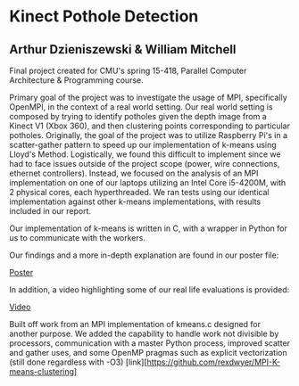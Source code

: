 # Kinect Pothole Detection

## Arthur Dzieniszewski & William Mitchell

Final project created for CMU's spring 15-418,
Parallel Computer Architecture & Programming course.

Primary goal of the project was to investigate the usage of MPI,
specifically OpenMPI, in the context of a real world setting. Our real
world setting is composed by trying to identify potholes given the
depth image from a Kinect V1 (Xbox 360), and then clustering points
corresponding to particular potholes. Originally,
the goal of the project was to utilize Raspberry Pi's in a scatter-gather
pattern to speed up our implementation of k-means using Lloyd's Method.
Logistically, we found this difficult to implement since we had to face issues
outside of the project scope (power, wire connections, ethernet controllers).
Instead, we focused on the analysis of an MPI implementation on one of our laptops
utilizing an Intel Core i5-4200M, with 2 physical cores, each hyperthreaded. We ran
tests using our identical implementation against other k-means implementations, with
results included in our report.

Our implementation of k-means is written in C, with a wrapper in Python for us to communicate
with the workers.

Our findings and a more in-depth explanation are found in our poster file:

[Poster](https://drive.google.com/file/d/1OULftGTT2nOWm3ECtMFWzxOkLVPzsTF-/view?usp=sharing)

In addition, a video highlighting some of our real life evaluations is provided:

[Video](https://drive.google.com/open?id=1k-rRtn9M_zvdkkj7QfxSN9mWZmkKB762)

Built off work from an MPI implementation of kmeans.c designed for another purpose.
We added the capability to handle work not divisible by processors, communication
with a master Python process, improved scatter and gather uses, and some OpenMP pragmas such
as explicit vectorization (still done regardless with -O3) [link][https://github.com/rexdwyer/MPI-K-means-clustering]
